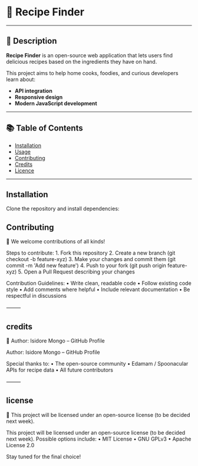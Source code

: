 # 🥗 Recipe Finder

---

## 📖 Description

**Recipe Finder** is an open-source web application that lets users find delicious recipes based on the ingredients they have on hand.  

This project aims to help home cooks, foodies, and curious developers learn about:
- **API integration**
- **Responsive design**
- **Modern JavaScript development**

---

## 📚 Table of Contents

- [Installation](#installation)
- [Usage](#usage)
- [Contributing](#contributing)
- [Credits](#credits)
- [Licence](#license)

---

## Installation

Clone the repository and install dependencies:

## Contributing
🤝 We welcome contributions of all kinds!

Steps to contribute:
	1.	Fork this repository
	2.	Create a new branch (git checkout -b feature-xyz)
	3.	Make your changes and commit them (git commit -m 'Add new feature')
	4.	Push to your fork (git push origin feature-xyz)
	5.	Open a Pull Request describing your changes

Contribution Guidelines:
	•	Write clean, readable code
	•	Follow existing code style
	•	Add comments where helpful
	•	Include relevant documentation
	•	Be respectful in discussions

⸻

## credits
🙌 Author: Isidore Mongo – GitHub Profile

Author: Isidore Mongo – GitHub Profile

Special thanks to:
	•	The open-source community
	•	Edamam / Spoonacular APIs for recipe data
	•	All future contributors

⸻

## license
📄 This project will be licensed under an open-source license (to be decided next week).

This project will be licensed under an open-source license (to be decided next week).
Possible options include:
	•	MIT License
	•	GNU GPLv3
	•	Apache License 2.0

Stay tuned for the final choice!
